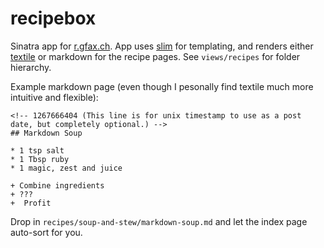 recipebox
=========

Sinatra app for [r.gfax.ch](http://r.gfax.ch). App uses [slim](http://slim-lang.com/) for templating, and renders either [textile](http://redcloth.org/try-redcloth/) or markdown for the recipe pages. See `views/recipes` for folder hierarchy.

Example markdown page (even though I pesonally find textile much more intuitive and flexible):

    <!-- 1267666404 (This line is for unix timestamp to use as a post date, but completely optional.) -->
    ## Markdown Soup

    * 1 tsp salt
    * 1 Tbsp ruby
    * 1 magic, zest and juice

    + Combine ingredients
    + ???
    +  Profit

Drop in `recipes/soup-and-stew/markdown-soup.md` and let the index page auto-sort for you.

